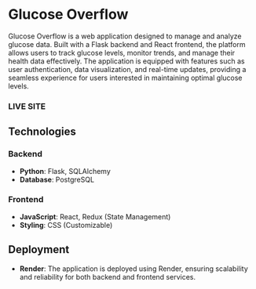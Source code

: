 # Glucose Overflow

Glucose Overflow is a web application designed to manage and analyze glucose data. Built with a Flask backend and React frontend, the platform allows users to track glucose levels, monitor trends, and manage their health data effectively. The application is equipped with features such as user authentication, data visualization, and real-time updates, providing a seamless experience for users interested in maintaining optimal glucose levels.

### LIVE SITE

## Technologies

### Backend
- **Python**: Flask, SQLAlchemy
- **Database**: PostgreSQL

### Frontend
- **JavaScript**: React, Redux (State Management)
- **Styling**: CSS (Customizable)

## Deployment
- **Render**: The application is deployed using Render, ensuring scalability and reliability for both backend and frontend services.

